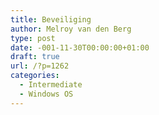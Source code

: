 ```yaml
---
title: Beveiliging
author: Melroy van den Berg
type: post
date: -001-11-30T00:00:00+01:00
draft: true
url: /?p=1262
categories:
  - Intermediate
  - Windows OS
---
```

